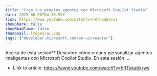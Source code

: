 ```yaml
---
title: "Crea tus propios agentes con Microsoft Copilot Studio"
date: 2025-06-06T04:10:57Z
link: https://www.youtube.com/watch?v=hRTukabkrws
showShare: false
showReadTime: false
thumbnail: images/ai.png
tags: ["developer.microsoft.com/en-us/reactor"]
---
```

Acerta de esta sesion** Descubre cómo crear y personalizar agentes inteligentes con Microsoft Copilot Studio. En esta sesión ...

- Link to article: https://www.youtube.com/watch?v=hRTukabkrws